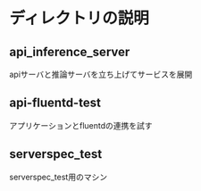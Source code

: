 # ディレクトリの説明
## api_inference_server
apiサーバと推論サーバを立ち上げてサービスを展開

## api-fluentd-test
アプリケーションとfluentdの連携を試す

## serverspec_test
serverspec_test用のマシン
